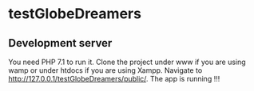 # testGlobeDreamers

Development server
----------------------------------------
You need PHP 7.1 to run it.
Clone the project under www if you are using wamp or under htdocs if you are using Xampp. Navigate to http://127.0.0.1/testGlobeDreamers/public/. 
The app is running !!!
